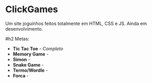 # ClickGames
Um site joguinhos feitos totalmente em HTML, CSS e JS. Ainda em desenvolvimento.


#h2 Metas:
* **Tic Tac Toe** - *Completo*
* **Memory Game** -
* **Simon** -
* **Snake Game** -
* **Termo/Wordle** -
* **Forca** -
